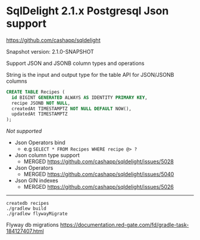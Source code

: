 # SqlDelight 2.1.x Postgresql Json support 

https://github.com/cashapp/sqldelight

Snapshot version: 2.1.0-SNAPSHOT

Support JSON and JSONB column types and operations

String is the input and output type for the table API for JSON/JSONB columns

```sql
CREATE TABLE Recipes (
  id BIGINT GENERATED ALWAYS AS IDENTITY PRIMARY KEY,
  recipe JSONB NOT NULL,
  createdAt TIMESTAMPTZ NOT NULL DEFAULT NOW(),
  updatedAt TIMESTAMPTZ
);
```

*Not supported*
* Json Operators bind
  * e.g `SELECT * FROM Recipes WHERE recipe @> ?` 
* Json column type support
  * MERGED https://github.com/cashapp/sqldelight/issues/5028
* Json Operators
  * MERGED https://github.com/cashapp/sqldelight/issues/5040
* Json GIN indexes
  * MERGED https://github.com/cashapp/sqldelight/issues/5026

----

```shell
createdb recipes
./gradlew build
./gradlew flywayMigrate
```

Flyway db migrations
https://documentation.red-gate.com/fd/gradle-task-184127407.html
